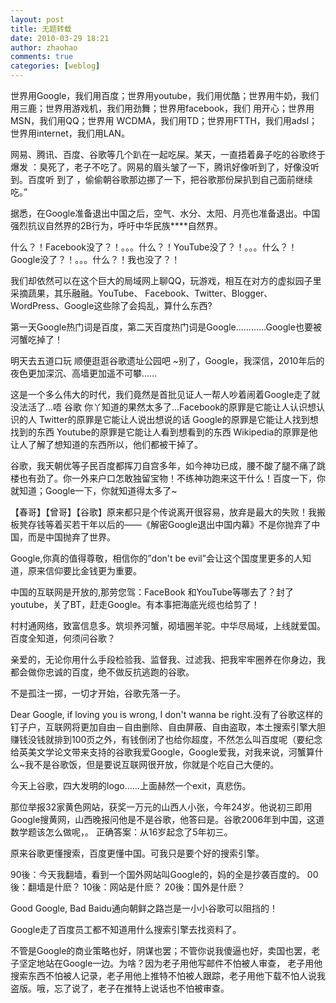 ```yaml
---
layout: post
title: 无题转载
date: 2010-03-29 18:21
author: zhaohao
comments: true
categories: [weblog]
---
```

世界用Google，我们用百度；世界用youtube，我们用优酷；世界用牛奶，我们用三鹿；世界用游戏机，我们用劲舞；世界用facebook，我们 用开心；世界用MSN，我们用QQ；世界用 WCDMA，我们用TD；世界用FTTH，我们用adsl；世界用internet，我们用LAN。

网易、腾讯、百度、谷歌等几个趴在一起吃屎。某天，一直捂着鼻子吃的谷歌终于爆发 ：臭死了，老子不吃了。网易的眉头皱了一下，腾讯好像听到了，好像没听到。百度听 到了 ，偷偷朝谷歌那边挪了一下，把谷歌那份屎扒到自己面前继续吃。”

据悉，在Google准备退出中国之后，空气、水分、太阳、月亮也准备退出。中国强烈抗议自然界的2B行为，呼吁中华民族****自然界。

什么？！Facebook没了？！。。。什么？！YouTube没了？！。。。什么？！Google没了？！。。。什么？！我也没了？！

我们却依然可以在这个巨大的局域网上聊QQ，玩游戏，相互在对方的虚拟园子里采摘蔬果，其乐融融。YouTube、 Facebook、Twitter、Blogger、WordPress、Google这些除了会捣乱，算什么东西?

第一天Google热门词是百度，第二天百度热门词是Google…………Google也要被河蟹吃掉了！

明天去五道口玩 顺便逛逛谷歌遗址公园吧 ~别了，Google，我深信，2010年后的夜色更加深沉、高墙更加遥不可攀……

这是一个多么伟大的时代，我们竟然是首批见证人一帮人吵着闹着Google走了就没法活了…唔 谷歌 你丫知道的果然太多了…Facebook的原罪是它能让人认识想认识的人 Twitter的原罪是它能让人说出想说的话 Google的原罪是它能让人找到想找到的东西 Youtube的原罪是它能让人看到想看到的东西 Wikipedia的原罪是他让人了解了想知道的东西所以，他们都被干掉了。

谷歌，我天朝优等子民百度都挥刀自宫多年，如今神功已成，腰不酸了腿不痛了跳楼也有劲了。你一外来户口怎敢独留宝物！不练神功跑来这干什么！百度一下，你就知道；Google一下，你就知道得太多了~

【春哥】【曾哥】【谷歌】原来都只是个传说离开很容易，放弃是最大的失败！我搬板凳存钱等着买若干年以后的――《解密Google退出中国内幕》不是你抛弃了中国，而是中国抛弃了世界。

Google,你真的值得尊敬，相信你的”don't be evil”会让这个国度里更多的人知道，原来信仰要比金钱更为重要。

中国的互联网是开放的,那劳您驾：FaceBook 和YouTube等哪去了？封了youtube，关了BT，赶走Google。有本事把海底光缆也给剪了！

村村通网络，致富信息多。筑坝养河蟹，砌墙圈羊驼。中华尽局域，上线就爱国。百度全知道，何须问谷歌？

亲爱的，无论你用什么手段检验我、监督我、过滤我、把我牢牢圈养在你身边，我都会做你忠诚的百度，绝不做反抗逃跑的谷歌。

不是孤注一掷，一切才开始，谷歌先落一子。

Dear Google, if loving you is wrong, I don't wanna be right.没有了谷歌这样的钉子户，互联网将更加自由－自由删除、自由屏蔽、自由盗取，本土搜索引擎大胆赚钱没钱就排到100页之外，有钱倒闭了也给你超度，不然怎么叫百度呢（要纪念给英美文学论文带来支持的谷歌我爱Google，Google爱我，对我来说，河蟹算什么~我不是谷歌饭，但是要说互联网很开放，你就是个吃自己大便的。

今天上谷歌，四大发明的logo……上面赫然一个exit，真悲伤。

那位举报32家黄色网站，获奖一万元的山西人小张，今年24岁。他说初三即用Google搜黄网，山西晚报问他是不是谷歌，他答曰是。谷歌2006年到中国，这道数学题该怎么做呢，。 正确答案：从16岁起念了5年初三。

原来谷歌更懂搜索，百度更懂中国。可我只是要个好的搜索引擎。

90後：今天我翻墙，看到一个国外网站叫Google的，妈的全是抄袭百度的。 
00後：翻墙是什麽？ 
10後：网站是什麽？ 
20後：国外是什麽？

Good Google, Bad Baidu通向朝鲜之路岂是一小小谷歌可以阻挡的！

Google走了百度员工都不知道用什么搜索引擎去找资料了。

不管是Google的商业策略也好，阴谋也罢；不管你说我傻逼也好，卖国也罢，老子坚定地站在Google一边。为啥？因为老子用他写邮件不怕被人审查， 老子用他搜索东西不怕被人记录，老子用他上推特不怕被人跟踪，老子用他下载不怕人说我盗版。哦，忘了说了，老子在推特上说话也不怕被审查。
